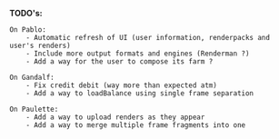 **TODO's:**

    On Pablo:
        - Automatic refresh of UI (user information, renderpacks and user's renders)
        - Include more output formats and engines (Renderman ?)
        - Add a way for the user to compose its farm ?

    On Gandalf:
        - Fix credit debit (way more than expected atm)
        - Add a way to loadBalance using single frame separation

    On Paulette:
        - Add a way to upload renders as they appear
        - Add a way to merge multiple frame fragments into one

